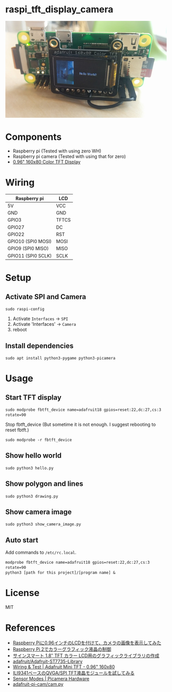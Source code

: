 # raspi_tft_display_camera
![image](images/pi_lcd_camera_viewer.jpg)

# Components
- Raspberry pi (Tested with using zero WH)
- Raspberry pi camera (Tested with using that for zero)
- [0.96" 160x80 Color TFT Display](https://www.adafruit.com/product/3533)

# Wiring

Raspberry pi | LCD
--- | ---
5V  | VCC
GND | GND
GPIO3 | TFTCS
GPIO27 | DC
GPIO22 | RST
GPIO10 (SPI0 MOSI) | MOSI
GPIO9  (SPI0 MISO) | MISO
GPIO11 (SPI0 SCLK) | SCLK

# Setup
## Activate SPI and Camera
```
sudo raspi-config
```

1. Activate `Interfaces` -> `SPI`
2. Activate 'Interfaces' -> `Camera`
3. reboot

## Install dependencies
```
sudo apt install python3-pygame python3-picamera
```

# Usage
## Start TFT display
```
sudo modprobe fbtft_device name=adafruit18 gpios=reset:22,dc:27,cs:3 rotate=90
```

Stop fbtft_device
(But sometime it is not enough. I suggest rebooting to reset fbtft.)
```
sudo modprobe -r fbtft_device
```

## Show hello world
```
sudo python3 hello.py
```

## Show polygon and lines
```
sudo python3 drawing.py
```

## Show camera image
```
sudo python3 show_camera_image.py
```

## Auto start
Add commands to `/etc/rc.local`.

```
modprobe fbtft_device name=adafruit18 gpios=reset:22,dc:27,cs:3 rotate=90
python3 [path for this project]/[program name] &
```

# License
MIT

# References
- [Raspberry Piに0.96インチのLCDを付けて、カメラの画像を表示してみた](http://asukiaaa.blogspot.jp/2018/03/raspberry-pi096lcd.html)
- [Raspberry Pi 2でカラーグラフィック液晶の制御](https://sakura87.net/archives/2232)
- [サインスマート 1.8″ TFT カラー LCD用のグラフィックライブラリの作成](https://qiita.com/TomoSoft/items/15430603cc8294130d8d)
- [adafruit/Adafruit-ST7735-Library](https://github.com/adafruit/Adafruit-ST7735-Library)
- [Wiring & Test | Adafruit Mini TFT - 0.96" 160x80](https://learn.adafruit.com/adafruit-mini-tft-0-dot-96-inch-180x60-breakout/wiring-test)
- [ILI9341ベースのQVGA/SPI TFT液晶モジュールを試してみる](https://qiita.com/toyoshim/items/84c026e97f6be200cb19)
- [Sensor Modes | Picamera Hardware](https://picamera.readthedocs.io/en/release-1.13/fov.html#sensor-modes)
- [adafruit-pi-cam/cam.py](https://github.com/adafruit/adafruit-pi-cam/blob/master/cam.py)
